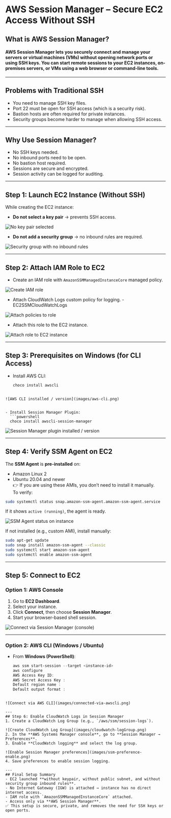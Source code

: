 # AWS Session Manager – Secure EC2 Access Without SSH
## What is AWS Session Manager?

#### AWS Session Manager lets you securely connect and manage your servers or virtual machines (VMs) without opening network ports or using SSH keys. You can start remote sessions to your EC2 instances, on-premises servers, or VMs using a web browser or command-line tools.
---
## Problems with Traditional SSH
- You need to manage SSH key files.  
- Port 22 must be open for SSH access (which is a security risk).  
- Bastion hosts are often required for private instances.  
- Security groups become harder to manage when allowing SSH access.  
---
## Why Use Session Manager?
- No SSH keys needed.  
- No inbound ports need to be open.  
- No bastion host required.  
- Sessions are secure and encrypted.  
- Session activity can be logged for auditing.  
---
## Step 1: Launch EC2 Instance (Without SSH)
While creating the EC2 instance:
- **Do not select a key pair** → prevents SSH access. 

![No key pair selected](images/no-keypair.png)
  
- **Do not add a security group** → no inbound rules are required.    

![Security group with no inbound rules](images/sg-noinboundrule.png)
  
---
## Step 2: Attach IAM Role to EC2
- Create an IAM role with `AmazonSSMManagedInstanceCore` managed policy. 

![Create IAM role](images/iam-role.png) 

- Attach CloudWatch Logs custom policy for logging.  - EC2SSMCloudWatchLogs

![Attach policies to role](images/policy-attach.png)

- Attach this role to the EC2 instance.  

![Attach role to EC2 instance](images/iamrole-ec2.png)
 
---
## Step 3: Prerequisites on Windows (for CLI Access)
- Install AWS CLI:  
  ```powershell
  choco install awscli
```

![AWS CLI installed / version](images/aws-cli.png)


- Install Session Manager Plugin:  
  ```powershell
  choco install awscli-session-manager
  ```

![Session Manager plugin installed / version](images/aws-ssm-agent-plugin.png)

---
## Step 4: Verify SSM Agent on EC2
The **SSM Agent** is **pre-installed** on:
- Amazon Linux 2  
- Ubuntu 20.04 and newer  
👉 If you are using these AMIs, you don’t need to install it manually.  
To verify:
```bash
sudo systemctl status snap.amazon-ssm-agent.amazon-ssm-agent.service
```
If it shows `active (running)`, the agent is ready.

![SSM Agent status on instance](images/ssm-agent.png)
  
If not installed (e.g., custom AMI), install manually:
```bash
sudo apt-get update
sudo snap install amazon-ssm-agent --classic
sudo systemctl start amazon-ssm-agent
sudo systemctl enable amazon-ssm-agent
```  
---
## Step 5: Connect to EC2
### Option 1: AWS Console
1. Go to **EC2 Dashboard**.  
2. Select your instance.  
3. Click **Connect**, then choose **Session Manager**.  
4. Start your browser-based shell session.  

![Connect via Session Manager (console)](images/ssm-connect-via-console.png)

---
### Option 2: AWS CLI (Windows / Ubuntu) 
- From **Windows (PowerShell)**:  
  ```powershell
  aws ssm start-session --target <instance-id>
  aws configure
  AWS Access Key ID:
  AWS Secret Access Key : 
  Default region name : 
  Default output format :
```

![Connect via AWS CLI](images/connected-via-awscli.png)

---
## Step 6: Enable CloudWatch Logs in Session Manager
1. Create a CloudWatch Log Group (e.g., `/aws/ssm/session-logs`).  

![Create CloudWatch Log Group](images/cloudwatch-logGroup.png)
2. In the **AWS Systems Manager console**, go to **Session Manager → Preferences**.  
3. Enable **CloudWatch logging** and select the log group.  

![Enable Session Manager preferences](images/ssm-preference-enable.png)
4. Save preferences to enable session logging.  
  
---
## Final Setup Summary
- EC2 launched **without keypair, without public subnet, and without security group inbound rules**.  
- No Internet Gateway (IGW) is attached → instance has no direct internet access.  
- IAM role with `AmazonSSMManagedInstanceCore` attached.  
- Access only via **AWS Session Manager**.  
✅ This setup is secure, private, and removes the need for SSH keys or open ports.  
